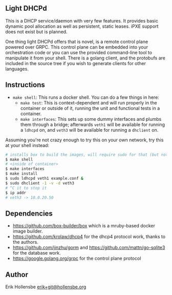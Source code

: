 ## Light DHCPd

This is a DHCP service/daemon with very few features. It provides basic dynamic
pool allocation as well as persistent, static leases. iPXE support does not
exist but is planned.

One thing light DHCPd offers that is novel, is a remote control plane powered
over GRPC. This control plane can be embedded into your orchestration code or
you can use the provided command-line tool to manipulate it from your shell.
There is a golang client, and the protobufs are included in the source tree if
you wish to generate clients for other languages.

## Instructions

- `make shell`: This runs a docker shell. You can do a few things in here:
  - `make test`: This is context-dependent and will run properly in the container
    or outside of it, running the unit and functional tests in a container.
  - `make interfaces`: This sets up some dummy interfaces and plumbs them through
    a bridge; afterwards `veth1` will be available for running a `ldhcpd` on, and
    `veth3` will be available for running a `dhclient` on.

Assuming you're not crazy enough to try this on your own network, try this at
your shell instead:

```bash
# installs box to build the images, will require sudo for that (but nothing else)
$ make shell
# <inside of container>
$ make interfaces
$ make install
$ sudo ldhcpd veth1 example.conf &
$ sudo dhclient -1 -v -d veth3
# ^C it to stop it
$ ip addr
# veth3 -> 10.0.20.50
```

## Dependencies

- https://github.com/box-builder/box which is a mruby-based docker image builder.
- https://github.com/krolaw/dhcp4 for the dhcp4 protocol work, thanks to the authors.
- https://github.com/jinzhu/gorm and https://github.com/mattn/go-sqlite3 for the database work.
- https://google.golang.org/grpc for the control plane protocol

## Author

Erik Hollensbe <erik+git@hollensbe.org>
